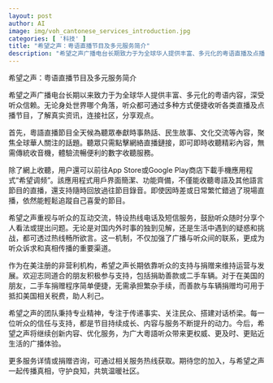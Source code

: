 ```yaml
---
layout: post
author: AI
image: img/voh_cantonese_services_introduction.jpg
categories: [ '科技' ]
title: "希望之声：粤语直播节目及多元服务简介"
description: "希望之声广播电台长期致力于为全球华人提供丰富、多元化的粤语直播及点播节目，通过网上收听、手机应用等多种方式，方便听众随时获取真实资讯、参与社区交流。设有热线互动渠道，欢迎听众分享观点、提出问题。身为在美注册非营利机构，长期接受善款与二手车辆捐赠，支持节目运营。团队秉持专业精神，持续创新内容与优化服务，致力于为粤语听众带来权威、贴近生活的广播体验。"
---
```

希望之声：粤语直播节目及多元服务简介

希望之声广播电台长期以来致力于为全球华人提供丰富、多元化的粤语内容，深受听众信赖。无论身处世界哪个角落，听众都可通过多种方式便捷收听各类直播及点播节目，了解真实资讯，连接社区，分享观点。

首先，粵語直播節目全天候為聽眾奉獻時事熱話、民生故事、文化交流等內容，聚焦全球華人關注的話題。聽眾只需點擊網絡直播鏈接，即可即時收聽精彩內容，無需傳統收音機，體驗流暢便利的數字收聽服務。

除了網上收聽，用户還可以前往App Store或Google Play商店下載手機應用程式“希望调频”。該應用程式用戶界面簡潔、功能齊備，不僅能收聽粵語及其他語言節目的直播，還支持隨時回放過往節目錄音。即使因時差或日常繁忙錯過了現場直播，依然能輕鬆追蹤自己喜愛的節目。

希望之声重视与听众的互动交流，特设热线电话及短信服务，鼓励听众随时分享个人看法或提出问题。无论是对国内外时事的独到见解，还是生活中遇到的疑惑和挑战，都可透过热线畅所欲言。这一机制，不仅加强了广播与听众间的联系，更成为听众诉求和真相传播的重要渠道。

作为在美注册的非营利机构，希望之声长期依靠听众的支持与捐赠来维持运营与发展。欢迎志同道合的朋友积极参与支持，包括捐助善款或二手车辆。对于在美国的朋友，二手车捐赠程序简单便捷，无需承担繁杂手续，而善款与车辆捐赠均可用于抵扣美国相关税费，助人利己。

希望之声的团队秉持专业精神，专注于传递事实、关注民众、搭建对话桥梁。每一位听众的信任与支持，都是节目持续成长、内容与服务不断提升的动力。今后，希望之声将继续创新内容、优化服务，为广大粵語听众带来更权威、更及时、更贴近生活的广播体验。

更多服务详情或捐赠咨询，可通过相关服务热线获取。期待您的加入，与希望之声一起传播真相，守护良知，共筑温暖社区。